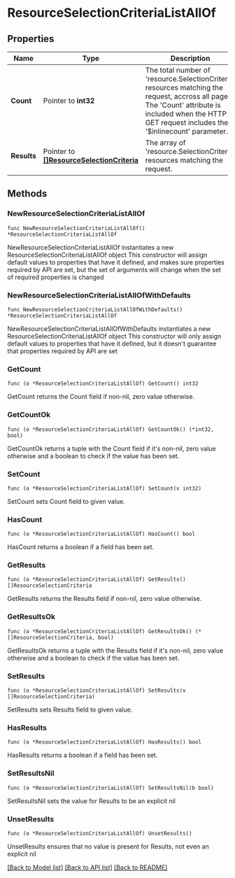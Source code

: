 # ResourceSelectionCriteriaListAllOf

## Properties

Name | Type | Description | Notes
------------ | ------------- | ------------- | -------------
**Count** | Pointer to **int32** | The total number of &#39;resource.SelectionCriteria&#39; resources matching the request, accross all pages. The &#39;Count&#39; attribute is included when the HTTP GET request includes the &#39;$inlinecount&#39; parameter. | [optional] 
**Results** | Pointer to [**[]ResourceSelectionCriteria**](ResourceSelectionCriteria.md) | The array of &#39;resource.SelectionCriteria&#39; resources matching the request. | [optional] 

## Methods

### NewResourceSelectionCriteriaListAllOf

`func NewResourceSelectionCriteriaListAllOf() *ResourceSelectionCriteriaListAllOf`

NewResourceSelectionCriteriaListAllOf instantiates a new ResourceSelectionCriteriaListAllOf object
This constructor will assign default values to properties that have it defined,
and makes sure properties required by API are set, but the set of arguments
will change when the set of required properties is changed

### NewResourceSelectionCriteriaListAllOfWithDefaults

`func NewResourceSelectionCriteriaListAllOfWithDefaults() *ResourceSelectionCriteriaListAllOf`

NewResourceSelectionCriteriaListAllOfWithDefaults instantiates a new ResourceSelectionCriteriaListAllOf object
This constructor will only assign default values to properties that have it defined,
but it doesn't guarantee that properties required by API are set

### GetCount

`func (o *ResourceSelectionCriteriaListAllOf) GetCount() int32`

GetCount returns the Count field if non-nil, zero value otherwise.

### GetCountOk

`func (o *ResourceSelectionCriteriaListAllOf) GetCountOk() (*int32, bool)`

GetCountOk returns a tuple with the Count field if it's non-nil, zero value otherwise
and a boolean to check if the value has been set.

### SetCount

`func (o *ResourceSelectionCriteriaListAllOf) SetCount(v int32)`

SetCount sets Count field to given value.

### HasCount

`func (o *ResourceSelectionCriteriaListAllOf) HasCount() bool`

HasCount returns a boolean if a field has been set.

### GetResults

`func (o *ResourceSelectionCriteriaListAllOf) GetResults() []ResourceSelectionCriteria`

GetResults returns the Results field if non-nil, zero value otherwise.

### GetResultsOk

`func (o *ResourceSelectionCriteriaListAllOf) GetResultsOk() (*[]ResourceSelectionCriteria, bool)`

GetResultsOk returns a tuple with the Results field if it's non-nil, zero value otherwise
and a boolean to check if the value has been set.

### SetResults

`func (o *ResourceSelectionCriteriaListAllOf) SetResults(v []ResourceSelectionCriteria)`

SetResults sets Results field to given value.

### HasResults

`func (o *ResourceSelectionCriteriaListAllOf) HasResults() bool`

HasResults returns a boolean if a field has been set.

### SetResultsNil

`func (o *ResourceSelectionCriteriaListAllOf) SetResultsNil(b bool)`

 SetResultsNil sets the value for Results to be an explicit nil

### UnsetResults
`func (o *ResourceSelectionCriteriaListAllOf) UnsetResults()`

UnsetResults ensures that no value is present for Results, not even an explicit nil

[[Back to Model list]](../README.md#documentation-for-models) [[Back to API list]](../README.md#documentation-for-api-endpoints) [[Back to README]](../README.md)


